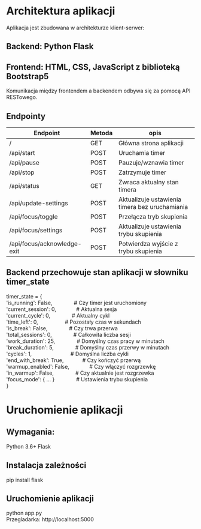 # Architektura aplikacji
Aplikacja jest zbudowana w architekturze klient-serwer:

## Backend: Python Flask
## Frontend: HTML, CSS, JavaScript z biblioteką Bootstrap5

Komunikacja między frontendem a backendem odbywa się za pomocą API RESTowego.

## Endpointy

| Endpoint | Metoda | opis |
|---|---|---|
| / | GET | Główna strona aplikacji |
| /api/start | POST | Uruchamia timer |
| /api/pause | POST | Pauzuje/wznawia timer |
| /api/stop | POST | Zatrzymuje timer |
| /api/status | GET | Zwraca aktualny stan timera |
| /api/update-settings | POST | Aktualizuje ustawienia timera bez uruchamiania |
| /api/focus/toggle | POST | Przełącza tryb skupienia |
| /api/focus/settings | POST | Aktualizuje ustawienia trybu skupienia |
| /api/focus/acknowledge-exit | POST | Potwierdza wyjście z trybu skupienia |


## Backend przechowuje stan aplikacji w słowniku timer_state
timer_state = {  <br>
    'is_running': False,    &emsp;  &emsp; &emsp;   # Czy timer jest uruchomiony  <br>
    'current_session': 0,    &emsp;&emsp; &emsp;    # Aktualna sesja  <br>
    'current_cycle': 0,     &emsp; &emsp; &emsp;    # Aktualny cykl  <br>
    'time_left': 0,       &emsp;  &emsp; &emsp;&emsp;     # Pozostały czas w sekundach  <br>
    'is_break': False,     &emsp; &emsp; &emsp;     # Czy trwa przerwa  <br>
    'total_sessions': 0,  &emsp;  &emsp; &emsp;     # Całkowita liczba sesji  <br>
    'work_duration': 25,  &emsp;  &emsp; &emsp;     # Domyślny czas pracy w minutach  <br>
    'break_duration': 5,  &emsp;  &emsp; &emsp;     # Domyślny czas przerwy w minutach  <br>
    'cycles': 1,          &emsp; &emsp; &emsp;&emsp; &emsp;&emsp;     # Domyślna liczba cykli  <br>
    'end_with_break': True,&emsp;&emsp; &emsp;     # Czy kończyć przerwą  <br>
    'warmup_enabled': False,&emsp; &emsp; &emsp;    # Czy włączyć rozgrzewkę  <br>
    'in_warmup': False,     &emsp; &emsp; &emsp;    # Czy aktualnie jest rozgrzewka  <br>
    'focus_mode': { ... }  &emsp; &emsp;  &emsp;    # Ustawienia trybu skupienia  <br>
}<br>

# Uruchomienie aplikacji
## Wymagania:
Python 3.6+
Flask

## Instalacja zależności
pip install flask

## Uruchomienie aplikacji
python app.py <br>
Przegladarka: 
http://localhost:5000



